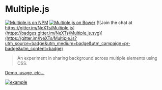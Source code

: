 # Multiple.js
[![Multiple.js on NPM](https://img.shields.io/npm/v/multiple.js.svg)](https://www.npmjs.com/package/multiple.js) 
[![Multiple.js on Bower](https://img.shields.io/bower/v/multiple.js.svg)](http://bower.io/search/?q=multiple.js)
[![Join the chat at https://gitter.im/NeXTs/Multiple.js](https://badges.gitter.im/NeXTs/Multiple.js.svg)](https://gitter.im/NeXTs/Multiple.js?utm_source=badge&utm_medium=badge&utm_campaign=pr-badge&utm_content=badge)

> An experiment in sharing background across multiple elements using CSS.

[Demo, usage, etc…](http://nexts.github.io/Multiple.js/)

[![example](http://nexts.github.io/Multiple.js/dist/images/demo.jpg)](http://nexts.github.io/Multiple.js/)
